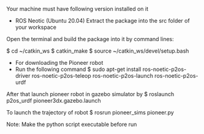 Your machine must have following version installed on it
- ROS Neotic (Ubuntu 20.04)
Extract the package into the src folder of your workspace

Open the terminal and build the package into it by command lines: 

$ cd ~/catkin_ws
$ catkin_make
$ source ~/catkin_ws/devel/setup.bash

- For downloading the Pioneer robot
- Run the following command
$ sudo apt-get install ros-noetic-p2os-driver ros-noetic-p2os-teleop ros-noetic-p2os-launch ros-noetic-p2os-urdf

After that launch pioneer robot in gazebo simulator by 
$ roslaunch p2os_urdf pioneer3dx.gazebo.launch

To launch the trajectory of robot
$ rosrun pioneer_sims pioneer.py

Note: Make the python script executable before run
